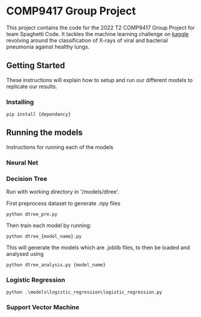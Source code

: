 # COMP9417 Group Project

This project contains the code for the 2022 T2 COMP9417 Group Project for team Spaghetti Code. It tackles the machine learning challenge on [kaggle](https://www.kaggle.com/datasets/paultimothymooney/chest-xray-pneumonia) revolving around the classification of X-rays of viral and bacterial pneumonia against healthy lungs. 

## Getting Started

These instructions will explain how to setup and run our different models to replicate our results.

### Installing

    pip install {dependancy}

## Running the models

Instructions for running each of the models

### Neural Net

### Decision Tree

Run with working directory in '/models/dtree'.

First preprocess dataset to generate .npy files

    python dtree_pre.py

Then train each model by running:

    python dtree_{model_name}.py

This will generate the models which are .joblib files, to then be loaded and analysed using

    python dtree_analysis.py {model_name}


### Logistic Regression

    python .\models\logistic_regression\logistic_regression.py

### Support Vector Machine

